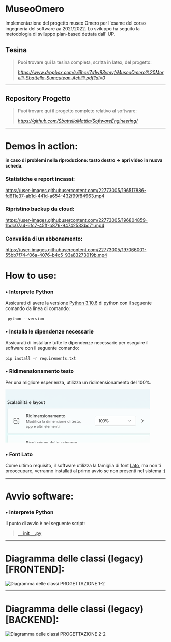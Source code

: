 # MuseoOmero
Implementazione del progetto museo Omero per l'esame del corso ingegneria del software aa 2021/2022. Lo sviluppo ha seguito la metodologia di sviluppo plan-based dettata dall' UP.

## Tesina
>Puoi trovare qui la tesina completa, scritta in latex, del progetto:
>
> *https://www.dropbox.com/s/6hcrl7o1w93vmvf/MuseoOmero%20Morelli-Sbattella-Sumcutean-Achilli.pdf?dl=0*
----------------------------------------------------------------------------------------------------------------------------------------

## Repository Progetto

>Puoi trovare qui il progetto completo relativo al software:
>
> *https://github.com/SbattellaMattia/SoftwareEngineering/*
----------------------------------------------------------------------------------------------------------------------------------------
# Demos in action:
####  in caso di problemi nella riproduzione: tasto destro -> apri video in nuova scheda.
### Statistiche e report incassi:
https://user-images.githubusercontent.com/22773005/196517886-fd611e37-ab1d-441d-a654-432f99f84963.mp4

### Ripristino backup da cloud:
https://user-images.githubusercontent.com/22773005/196804859-1bdc07a4-6fc7-45ff-b876-94742533bc71.mp4

### Convalida di un abbonamento:
https://user-images.githubusercontent.com/22773005/197066001-55bb7f74-f06a-4076-b4c5-93a83273019b.mp4


# How to use:
### • Interprete Python
Assicurati di avere la versione [Python 3.10.6](https://www.python.org/ftp/python/3.10.6/)
 di python con il seguente comando da linea di comando:
 
`` python --version``

### • Installa le dipendenze necessarie
Assicurati di installare tutte le dipendenze necessarie per eseguire il software con il seguente comando:

``pip install -r requirements.txt ``

### • Ridimensionamento testo
Per una migliore esperienza, utilizza un ridimensionamento del 100%.

![img.png](img.png)



### • Font Lato
Come ultimo requisito, il software utilizza la famiglia di font [Lato](https://www.latofonts.com/), ma non ti preoccupare, 
verranno installati al primo avvio se non presenti nel sistema :)


---

# Avvio software:
### • Interprete Python
Il punto di avvio è nel seguente script:
>[__ init __.py](frontend/__init__.py)

---

# Diagramma delle classi (legacy) [FRONTEND]:
![Diagramma delle classi  PROGETTAZIONE  1-2](https://user-images.githubusercontent.com/22773005/194780274-53287331-ee43-48b0-aa4e-4dc326652181.png)

---

# Diagramma delle classi (legacy) [BACKEND]:
![Diagramma delle classi  PROGETTAZIONE  2-2](https://user-images.githubusercontent.com/22773005/194780276-ab4b8f8d-e0cf-4e25-b20b-3c27afabad88.png)
